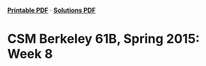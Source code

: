 **[Printable PDF](http://csmberkeley.github.io/cs61b/week08/csm61b-week08.pdf)** &middot; **[Solutions PDF](http://csmberkeley.github.io/cs61b/week08/csm61b-week08-soln.pdf)**

# CSM Berkeley 61B, Spring 2015: Week 8

